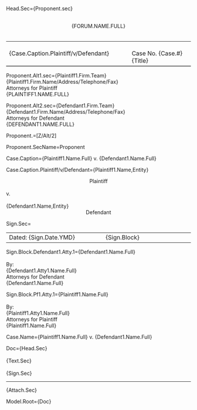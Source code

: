 Head.Sec={Proponent.sec}<br><br><center><span style="text-transform: uppercase;">{Forum.Name.Full}</span></center><br><table frame="below"><tr><td width="500">{Case.Caption.Plaintiff/v/Defendant}</td><td width="500"><br>Case No. {Case.#}<br>{Title}</td></tr></table>

Proponent.Alt1.sec={Plaintiff1.Firm.Team}<br>{Plaintiff1.Firm.Name/Address/Telephone/Fax}<br>Attorneys for Plaintiff<br><span style="text-transform: uppercase;">{Plaintiff1.Name.Full}</span> 

Proponent.Alt2.sec={Defendant1.Firm.Team}<br>{Defendant1.Firm.Name/Address/Telephone/Fax}<br>Attorneys for Defendant<br><span style="text-transform: uppercase;">{Defendant1.Name.Full}</span> 

Proponent.=[Z/Alt/2]

Proponent.SecName=Proponent

Case.Caption={Plaintiff1.Name.Full} v. {Defendant1.Name.Full}

Case.Caption.Plaintiff/v/Defendant={Plaintiff1.Name,Entity}<br> <center>Plaintiff</center><br>v. <br><br>{Defendant1.Name,Entity}<br><center>Defendant</center>

Sign.Sec=<table><tr><td width="500">Dated: {Sign.Date.YMD}</td><td width="500">{Sign.Block}</td></tr></table>

Sign.Block.Defendant1.Atty.1={Defendant1.Name.Full}<br><br>By: <br>{Defendant1.Atty1.Name.Full}<br>Attorneys for Defendant<br>{Defendant1.Name.Full}

Sign.Block.Pf1.Atty.1={Plaintiff1.Name.Full}<br><br>By: <br>{Plaintiff1.Atty1.Name.Full}<br>Attorneys for Plaintiff<br>{Plaintiff1.Name.Full}

Case.Name={Plaintiff1.Name.Full} v. {Defendant1.Name.Full}

Doc={Head.Sec}<br><br>{Text.Sec}<br><br>{Sign.Sec}<br><hr>{Attach.Sec}

Model.Root={Doc}